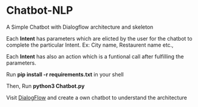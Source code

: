 # Chatbot-NLP
A Simple Chatbot with Dialogflow architecture and skeleton

Each **Intent** has parameters which are elicted by the user for the chatbot to complete the particular Intent. Ex: City name, Restaurent name etc.,

Each **Intent** has also an action which is a funtional call after fulfilling the parameters.

Run **pip install -r requirements.txt** in your shell

Then, Run **python3 Chatbot.py** 

Visit [DialogFlow](www.dialogflow.com) and create a own chatbot to understand the architecture
